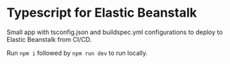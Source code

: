 # Typescript for Elastic Beanstalk  

Small app with tsconfig.json and buildspec.yml configurations to deploy to Elastic Beanstalk from CI/CD.  

Run `npm i` followed by `npm run dev` to run locally.
